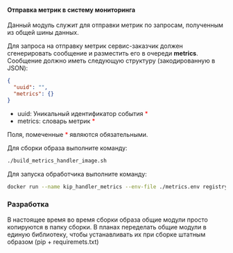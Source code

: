 #### Отправка метрик в систему мониторинга

Данный модуль служит для отправки метрик по запросам, полученным из общей шины данных.

Для запроса на отправку метрик сервис-заказчик должен сгенерировать сообщение и разместить его в очереди **metrics**.
Сообщение должно иметь следующую структуру (закодированную в JSON):

```json
{
  "uuid": "",
  "metrics": {}
}
```
* uuid: Уникальный идентификатор события <span style="color:red">*</span>
* metrics: словарь метрик <span style="color:red">*</span>

Поля, помеченные <span style="color:red">*</span> являются обязательными. 

Для сборки образа выполните команду:
```bash
./build_metrics_handler_image.sh
```
Для запуска обработчика выполните команду:
```bash
docker run --name kip_handler_metrics --env-file ./metrics.env registry.sk-developer.ru/kip_handler_metrics:latest
```
### Разработка

В настоящее время во время сборки образа общие модули просто копируются в папку сборки. В планах переделать общие модули в единую библиотеку, чтобы устанавливать их при сборке штатным образом (pip + requiremets.txt)
